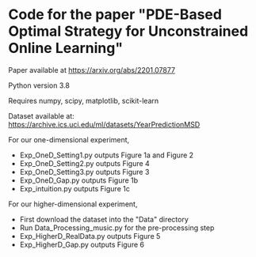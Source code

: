 # Code for the paper "PDE-Based Optimal Strategy for Unconstrained Online Learning"

Paper available at https://arxiv.org/abs/2201.07877

Python version 3.8

Requires numpy, scipy, matplotlib, scikit-learn

Dataset available at: https://archive.ics.uci.edu/ml/datasets/YearPredictionMSD

For our one-dimensional experiment, 
 - Exp_OneD_Setting1.py outputs Figure 1a and Figure 2
 - Exp_OneD_Setting2.py outputs Figure 4
 - Exp_OneD_Setting3.py outputs Figure 3
 - Exp_OneD_Gap.py outputs Figure 1b
 - Exp_intuition.py outputs Figure 1c

For our higher-dimensional experiment, 
 - First download the dataset into the "Data" directory
 - Run Data_Processing_music.py for the pre-processing step
 - Exp_HigherD_RealData.py outputs Figure 5
 - Exp_HigherD_Gap.py outputs Figure 6

